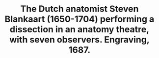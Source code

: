 ---
copyright: Creative Commons Attribution (CC BY 4.0)
entry-by: Joana Chicau
entry-date: 2019-12-6
entry-type: image
filename: dissection-anatomical-7-observers.md
image: wc/anatomy_spec.jpg
layout: image
source: ''
source-url: https://wellcomecollection.org/works/pc3bsnqr
summary: The Dutch anatomist S. Blankaart, surrounded by seven observers, retracts
  the skin of the cadaver he is dissecting to reveal the intestines. Directly behind
  him is a door leading out of the anatomy theatre and above this, in a niche, is
  a skeleton holding a spade. Among the surgical instruments lying next to the corpse
  is a pair of glasses, on the left. Blankaart is similar in features and dress to
  his engraved portrait at the age of thirty-six (see this catalogue no. 1159), which
  faces the engraved title page in the Leiden 1687 edition.
tags: [Boerhaave, COGWEB, Chinese, LSTM, Leiden, PGM, RNN, Ruysch, actors, aesthesis,
  agency, algorithm, analysis, anatomical, anatomy, androgynous, architecture, archive,
  artificialia, axis, black-box, body, botanical, brain, categories, categorization,
  channel, character recognition, chinese, classification, clustering, cnn, codes,
  cognition, collecting, collection, collections, colonialism, commodification, concept,
  conceptual-clustering, convolutional neural network, cost, counting, cut, cuts,
  cutting, datasets, demonstration, diagram, dimensionality, disgust, dissection,
  distance, domestication, elegance, epistemology, error, euclidean, evaluation, eye,
  figures, finger, forecasting, forensics, frame, freakish, geometry, gesture, gestures,
  gradient descent, graph, graphs, grouping, hacking, hand, hand writing, hands, hands-on,
  handwriting, hardware, history, human, human body, imagination, imperfect, inscription,
  instruments, joint, kmeans, knowledge, labeling, landmark, learning, location, machine
    learning, machines, materiality, meaning, measurement, memory, mnist, model, models,
  monsters, muscles, mystical, mythological, naturalia, nerves, nervous system, network,
  networks, neural networks, neural-anatomy, neuron, nonlinearity, observation, offline,
  online, ontologies, ontology, ontology-building, optimization, orientation, orthogonality,
  parallel, pca, perception, perceptron, perfection, performance, planes, poetic,
  position, prediction, preparation, preparations, projection, proportion, proportions,
  psychology, python, races, representation, representations, rhetoric, rnn, segments,
  selection, sensory experience, sensory perception, similarity, skeleton, skin, skull,
  skulls, space, sparseness, spectacle, spectators, speech, standard, statistic-ontology,
  statistical, statistical-ontology, svm, symbols, tacit, taxonomy, theatre, time-series,
  timeseries, tools, topological, training, treatise, trial, truth, type, typography,
  unsupervised, vision, visualization, wellcome, word2vec, writing, zodiac]
title: The Dutch anatomist Steven Blankaart (1650-1704) performing a dissection in
  an anatomy theatre, with seven observers. Engraving, 1687.
weights: ['0', '0', '0', '0', '0.63', '0', '0', '0', '0', '0', '0', '0', '0', '0',
  '0.91', '0', '0', '0', '0', '0', '0', '0.89', '0', '0', '0', '0', '0', '0', '0',
  '0', '0', '0', '0', '0', '0', '0', '0', '0', '0', '0', '0', '0', '0', '0', '0',
  '0', '0.76', '0', '0', '0', '0', '0', '0.9', '0', '0', '0', '0', '0', '0', '0',
  '0', '0', '0', '0', '0', '0', '0', '0', '0', '0', '0', '0', '0', '0', '0', '0',
  '0', '0', '0', '0', '0', '0', '0', '0', '0', '0', '0', '0', '0', '0', '0', '0',
  '0', '0.63', '0', '0', '0', '0', '0', '0.11', '0', '0', '0', '0', '0', '0', '0',
  '0', '0', '0', '0', '0', '0', '0', '0', '0', '0', '0', '0', '0', '0', '0', '0',
  '0', '0', '0', '0', '0', '0', '0', '0', '0', '0', '0', '0', '0', '0', '0', '0',
  '0', '0', '0', '0', '0', '0', '0', '0', '0', '0', '0', '0', '0', '0', '0', '0',
  '0', '0', '0', '0', '0.45', '0.99', '0', '0', '0', '0', '0', '0', '0', '0', '0',
  '0.89', '0', '0', '0', '0', '0', '0', '0', '0', '0', '0', '0', '0', '0', '0', '0',
  '0', '0']
---